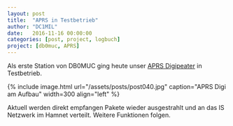 ```yaml
---
layout: post
title:  "APRS in Testbetrieb"
author: "DC1MIL"
date:   2016-11-16 00:00:00
categories: [post, project, logbuch]
project: [db0muc, APRS]
---
```


Als erste Station von DB0MUC ging heute unser [APRS Digipeater](/db0muc/aprs.html) in Testbetrieb.

{% include image.html url="/assets/posts/post040.jpg" caption="APRS Digi am Aufbau" width=300 align="left" %}
<br style="clear: both;"> 

Aktuell werden direkt empfangen Pakete wieder ausgestrahlt und an das IS Netzwerk im Hamnet verteilt. Weitere Funktionen folgen.